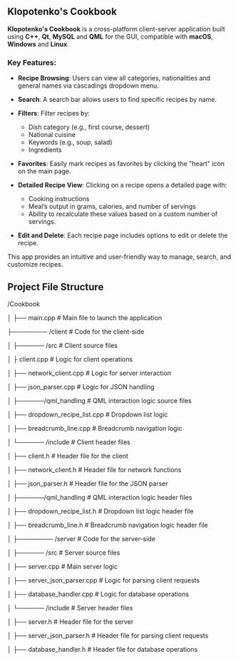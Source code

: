 ## Klopotenko's Cookbook

**Klopotenko's Cookbook** is a cross-platform client-server application built using **C++**, **Qt**, **MySQL** and **QML** for the GUI, compatible with **macOS**, **Windows** and **Linux**.

### Key Features:

- **Recipe Browsing**: Users can view all categories, nationalities and general names via cascadings dropdown menu.

- **Search**: A search bar allows users to find specific recipes by name.

- **Filters**: Filter recipes by:
  - Dish category (e.g., first course, dessert)
  - National cuisine
  - Keywords (e.g., soup, salad)
  - Ingredients

- **Favorites**: Easily mark recipes as favorites by clicking the "heart" icon on the main page.

- **Detailed Recipe View**: Clicking on a recipe opens a detailed page with:
  - Cooking instructions
  - Meal’s output in grams, calories, and number of servings
  - Ability to recalculate these values based on a custom number of servings.

- **Edit and Delete**: Each recipe page includes options to edit or delete the recipe.

This app provides an intuitive and user-friendly way to manage, search, and customize recipes.

## Project File Structure

/Cookbook

│ ├── main.cpp # Main file to launch the application

├──────── /client # Code for the client-side

│ ├────── /src # Client source files

│ ├ client.cpp # Logic for client operations

│ ├── network_client.cpp # Logic for server interaction

│ ├── json_parser.cpp # Logic for JSON handling

│ ├──────/qml_handling # QML interaction logic source files

│ ├── dropdown_recipe_list.cpp   # Dropdown list logic

│ ├── breadcrumb_line.cpp        # Breadcrumb navigation logic


│ └────── /include # Client header files

│ ├── client.h # Header file for the client

│ ├── network_client.h # Header file for network functions

│ ├── json_parser.h # Header file for the JSON parser

│ ├──────/qml_handling # QML interaction logic header files

│ ├── dropdown_recipe_list.h   # Dropdown list logic header file

│ ├── breadcrumb_line.h        # Breadcrumb navigation logic header file

│
├──────── /server # Code for the server-side

│ ├────── /src # Server source files

│ ├── server.cpp # Main server logic

│ ├── server_json_parser.cpp # Logic for parsing client requests

│ ├── database_handler.cpp # Logic for database operations

│ └────── /include # Server header files

│ ├── server.h # Header file for the server

│ ├── server_json_parser.h # Header file for parsing client requests

│ ├── database_handler.h # Header file for database operations
